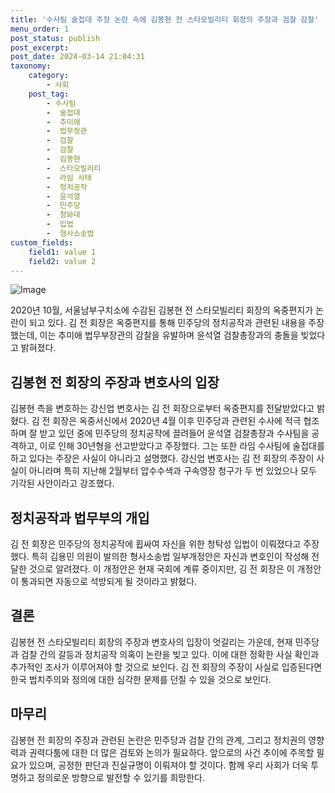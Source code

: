 ```yaml
---
title: '수사팀 술접대 주장 논란 속에 김봉현 전 스타모빌리티 회장의 주장과 검찰 감찰'
menu_order: 1
post_status: publish
post_excerpt: 
post_date: 2024-03-14 21:04:31
taxonomy:
    category:
        - 사회
    post_tag:
        - 수사팀
        -  술접대
        -  추미애
        -  법무장관
        -  검찰
        -  감찰
        -  김봉현
        -  스타모빌리티
        -  라임 사태
        -  정치공작
        -  윤석열
        -  민주당
        -  청와대
        -  입법
        -  형사소송법
custom_fields:
    field1: value 1
    field2: value 2
---
```


![Image](https://imgnews.pstatic.net/image/009/2024/03/14/0005271968_001_20240314062401019.jpg?type=w647)

2020년 10월, 서울남부구치소에 수감된 김봉현 전 스타모빌리티 회장의 옥중편지가 논란이 되고 있다. 김 전 회장은 옥중편지를 통해 민주당의 정치공작과 관련된 내용을 주장했는데, 이는 추미애 법무부장관의 감찰을 유발하며 윤석열 검찰총장과의 충돌을 빚었다고 밝혀졌다.
## 김봉현 전 회장의 주장과 변호사의 입장
김봉현 측을 변호하는 강신업 변호사는 김 전 회장으로부터 옥중편지를 전달받았다고 밝혔다. 김 전 회장은 옥중서신에서 2020년 4월 이후 민주당과 관련된 수사에 적극 협조하며 잘 받고 있던 중에 민주당의 정치공작에 끌려들어 윤석열 검찰총장과 수사팀을 공격하고, 이로 인해 30년형을 선고받았다고 주장했다. 그는 또한 라임 수사팀에 술접대를 하고 있다는 주장은 사실이 아니라고 설명했다.
강신업 변호사는 김 전 회장의 주장이 사실이 아니라며 특히 지난해 2월부터 압수수색과 구속영장 청구가 두 번 있었으나 모두 기각된 사안이라고 강조했다.
## 정치공작과 법무부의 개입
김 전 회장은 민주당의 정치공작에 휩싸여 자신을 위한 청탁성 입법이 이뤄졌다고 주장했다. 특히 김용민 의원이 발의한 형사소송법 일부개정안은 자신과 변호인이 작성해 전달한 것으로 알려졌다. 이 개정안은 현재 국회에 계류 중이지만, 김 전 회장은 이 개정안이 통과되면 자동으로 석방되게 될 것이라고 밝혔다.
## 결론
김봉현 전 스타모빌리티 회장의 주장과 변호사의 입장이 엇갈리는 가운데, 현재 민주당과 검찰 간의 갈등과 정치공작 의혹이 논란을 빚고 있다. 이에 대한 정확한 사실 확인과 추가적인 조사가 이루어져야 할 것으로 보인다. 김 전 회장의 주장이 사실로 입증된다면 한국 법치주의와 정의에 대한 심각한 문제를 던질 수 있을 것으로 보인다.
## 마무리
김봉현 전 회장의 주장과 관련된 논란은 민주당과 검찰 간의 관계, 그리고 정치권의 영향력과 권력다툼에 대한 더 많은 검토와 논의가 필요하다. 앞으로의 사건 추이에 주목할 필요가 있으며, 공정한 판단과 진실규명이 이뤄져야 할 것이다. 함께 우리 사회가 더욱 투명하고 정의로운 방향으로 발전할 수 있기를 희망한다.
